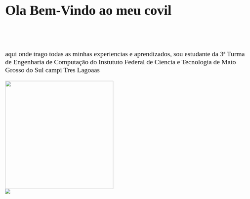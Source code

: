 <h1>Ola Bem-Vindo ao meu covil</h1>

<br></br>
<head>
<link href='https://fonts.googleapis.com/css?family=Noto Serif HK' rel='stylesheet'>

<style>
body
{
    font-family: 'Noto Serif HK';font-size: 22px;
}
</style>

</head>

<body>
  <p>
  aqui onde trago todas as minhas experiencias e aprendizados, sou estudante da 3ª Turma de Engenharia de Computação do Instututo Federal de Ciencia e      Tecnologia de Mato Grosso do Sul campi Tres Lagoaas
  </p>

</body>

<div>

<img src="https://gifs.eco.br/wp-content/uploads/2021/09/gifs-de-anime-sad-boy-2.gif" width="350px"/>

</div>

<a href="https://www.instagram.com/vini.barbosa.ribeiro/" alt="Instagram" target="_blank">
  <img src="https://img.shields.io/badge/-Instagram-DF0174?style=for-the-badge&labelColor=DF0174&logo=instagram&logoColor=white&link=https://www.instagram.com/head"></a>
